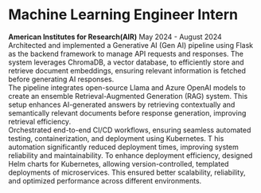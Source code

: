 # Machine Learning Engineer Intern
**American Institutes for Research(AIR)**
May 2024 - August 2024
<br>
Architected and implemented a Generative AI (Gen AI) pipeline using Flask as the backend framework to manage API requests and responses. 
The system leverages ChromaDB, a vector database, to efficiently store and retrieve document embeddings, ensuring relevant information is fetched before 
generating AI responses.
<br>
The pipeline integrates open-source Llama and Azure OpenAI models to create an ensemble Retrieval-Augmented Generation (RAG) system. 
This setup enhances AI-generated answers by retrieving contextually and semantically relevant documents before response generation, improving retrieval efficiency.
<br>
Orchestrated end-to-end CI/CD workflows, ensuring seamless automated testing, containerization, and deployment using Kubernetes. T
his automation significantly reduced deployment times, improving system reliability and maintainability. To enhance deployment efficiency,  designed Helm charts for Kubernetes, allowing version-controlled, templated deployments of microservices. This ensured better scalability, reliability, and optimized performance across different environments.
